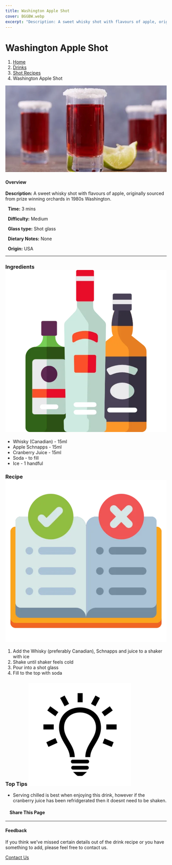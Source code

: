 ```yaml
---
title: Washington Apple Shot
cover: BGGBW.webp
excerpt: "Description: A sweet whisky shot with flavours of apple, originally sourced from prize winning orchards in 1980s Washington."
---
```


# Washington Apple Shot

1.  [Home](/)
2.  [Drinks](drinks)
3.  [Shot Recipes](drinks/shotrecipes)
4.  Washington Apple Shot

![](images/washingtonappleshot.webp)

#### Overview

**Description:** A sweet whisky shot with flavours of apple, originally sourced from prize winning orchards in 1980s Washington.

  **Time:** 3 mins

  **Difficulty:** Medium

  **Glass type:** Shot glass

  **Dietary Notes:** None

  **Origin:** USA

* * *

### Ingredients ![target](images/liquor.webp)

-   Whisky (Canadian) - 15ml
-   Apple Schnapps - 15ml
-   Cranberry Juice - 15ml
-   Soda - to fill
-   Ice - 1 handful

### Recipe ![target](images/rules.webp)

1.  Add the Whisky (preferably Canadian), Schnapps and juice to a shaker with ice
2.  Shake until shaker feels cold
3.  Pour into a shot glass
4.  Fill to the top with soda

### Top Tips ![target](images/lightbulb.webp)

-   Serving chilled is best when enjoying this drink, however if the cranberry juice has been refridgerated then it doesnt need to be shaken.

####     Share This Page

[](https://www.facebook.com/sharer/sharer.php?u=beergogglegames.co.uk/Drinks/ShotRecipes/washingtonappleshot)[](https://www.instagram.com/direct/new/)[](https://twitter.com/intent/tweet?url=beergogglegames.co.uk/Drinks/ShotRecipes/washingtonappleshot)

* * *

#### Feedback

If you think we've missed certain details out of the drink recipe or you have something to add, please feel free to contact us.

  
  
  
[Contact Us](contact)
